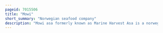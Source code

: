 ```yaml
---
pageid: 7015506
title: "Mowi"
short_summary: "Norwegian seafood company"
description: "Mowi asa formerly known as Marine Harvest Asa is a norwegian Seafood Company with Operations in a Number of Countries around the World. The Company's primary Interest is fish farming primarily salmon and its Operations are based on norway Scotland canada the Faroe islands Ireland and Chile. The Group has a 25 to 30 Share of the global Salmon and Trout Market making it the World's largest Company in the Sector. Mowi also owns a Value added Processing Unit which prepares and distributes a Range of Seafood Products and a Number of smaller Divisions."
---
```

